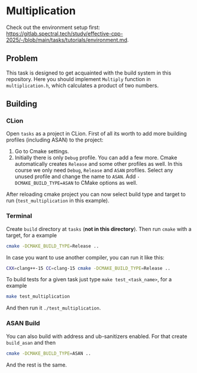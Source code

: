 # Multiplication

Check out the environment setup first: <https://gitlab.spectral.tech/study/effective-cpp-2025/-/blob/main/tasks/tutorials/environment.md>.

## Problem

This task is designed to get acquainted with the build system in this repository. Here you should implement `Multiply` function
in `multiplication.h`, which calculates a product of two numbers.

## Building

### CLion

Open `tasks` as a project in CLion. First of all its worth to add more building profiles (including ASAN) to the project:

1. Go to Cmake settings.
2. Initially there is only `Debug` profile. You can add a few more. Cmake automatically creates `Release` and some other profiles as well.
In this course we only need `Debug`, `Release` and `ASAN` profiles. Select any unused profile and change the name to `ASAN`. Add `-DCMAKE_BUILD_TYPE=ASAN` to CMake options as well.

After reloading cmake project you can now select build type and target to run (`test_multiplication` in this example).

### Terminal

Create `build` directory at `tasks` (**not in this directory**). Then run `cmake` with a target, for a example

```bash
cmake -DCMAKE_BUILD_TYPE=Release ..
```

In case you want to use another compiler, you can run it like this:

```bash
CXX=clang++-15 CC=clang-15 cmake -DCMAKE_BUILD_TYPE=Release ..
```

To build tests for a given task just type `make test_<task_name>`, for a example

```bash
make test_multiplication
```

And then run it `./test_multiplication`.

### ASAN Build

You can also build with address and ub-sanitizers enabled. For that create `build_asan` and then

```bash
cmake -DCMAKE_BUILD_TYPE=ASAN ..
```

And the rest is the same.
